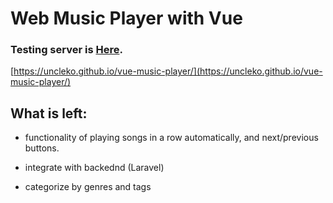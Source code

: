 # Web Music Player with Vue

### Testing server is [Here](https://uncleko.github.io/vue-music-player/).
[https://uncleko.github.io/vue-music-player/](https://uncleko.github.io/vue-music-player/)

## What is left:

- functionality of playing songs in a row automatically, and next/previous buttons.

- integrate with backednd (Laravel)

- categorize by genres and tags